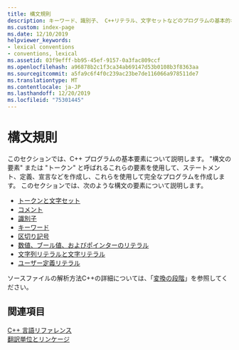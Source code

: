 ```yaml
---
title: 構文規則
description: キーワード、識別子、 C++リテラル、文字セットなどのプログラムの基本的な要素について説明します。
ms.custom: index-page
ms.date: 12/10/2019
helpviewer_keywords:
- lexical conventions
- conventions, lexical
ms.assetid: 03f9efff-bb95-45ef-9157-0a3fac809ccf
ms.openlocfilehash: a96878b2c1f3ca34ab69147d53b0108b3f8363aa
ms.sourcegitcommit: a5fa9c6f4f0c239ac23be7de116066a978511de7
ms.translationtype: MT
ms.contentlocale: ja-JP
ms.lasthandoff: 12/20/2019
ms.locfileid: "75301445"
---
```

# <a name="lexical-conventions"></a>構文規則

このセクションでは、C++ プログラムの基本要素について説明します。 "構文の要素" または "トークン" と呼ばれるこれらの要素を使用して、ステートメント、定義、宣言などを作成し、これらを使用して完全なプログラムを作成します。 このセクションでは、次のような構文の要素について説明します。

- [トークンと文字セット](../cpp/character-sets.md)
- [コメント](../cpp/comments-cpp.md)
- [識別子](../cpp/identifiers-cpp.md)
- [キーワード](../cpp/keywords-cpp.md)
- [区切り記号](../cpp/punctuators-cpp.md)
- [数値、ブール値、およびポインターのリテラル](../cpp/numeric-boolean-and-pointer-literals-cpp.md)
- [文字列リテラルと文字リテラル](../cpp/string-and-character-literals-cpp.md)
- [ユーザー定義リテラル](../cpp/user-defined-literals-cpp.md)

ソースファイルの解析方法C++の詳細については、「[変換の段階](../preprocessor/phases-of-translation.md)」を参照してください。

## <a name="see-also"></a>関連項目

[C++ 言語リファレンス](../cpp/cpp-language-reference.md)<br/>
[翻訳単位とリンケージ](program-and-linkage-cpp.md)